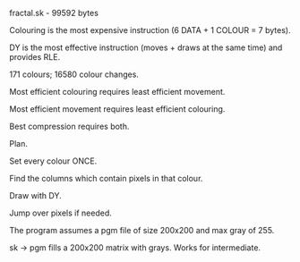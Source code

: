 fractal.sk - 99592 bytes

Colouring is the most expensive instruction (6 DATA + 1 COLOUR = 7 bytes).

DY is the most effective instruction (moves + draws at the same time) and provides RLE.

171 colours; 16580 colour changes.

Most efficient colouring requires least efficient movement.

Most efficient movement requires least efficient colouring.

Best compression requires both.

Plan.

Set every colour ONCE. 

Find the columns which contain pixels in that colour.

Draw with DY.

Jump over pixels if needed.

The program assumes a pgm file of size 200x200 and max gray of 255.

sk -> pgm fills a 200x200 matrix with grays. Works for intermediate.
